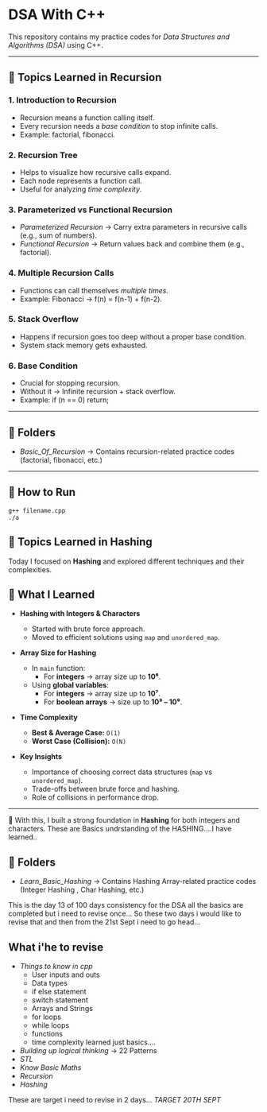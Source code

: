 # DSA With C++

This repository contains my practice codes for *Data Structures and Algorithms (DSA)* using C++.

---

## 📘 Topics Learned in Recursion

### 1. Introduction to Recursion
- Recursion means a function calling itself.
- Every recursion needs a *base condition* to stop infinite calls.
- Example: factorial, fibonacci.

### 2. Recursion Tree
- Helps to visualize how recursive calls expand.
- Each node represents a function call.
- Useful for analyzing *time complexity*.

### 3. Parameterized vs Functional Recursion
- *Parameterized Recursion* → Carry extra parameters in recursive calls (e.g., sum of numbers).
- *Functional Recursion* → Return values back and combine them (e.g., factorial).

### 4. Multiple Recursion Calls
- Functions can call themselves *multiple times*.
- Example: Fibonacci → f(n) = f(n-1) + f(n-2).

### 5. Stack Overflow
- Happens if recursion goes too deep without a proper base condition.
- System stack memory gets exhausted.

### 6. Base Condition
- Crucial for stopping recursion.
- Without it → Infinite recursion + stack overflow.
- Example: if (n == 0) return;

---

## 📂 Folders
- *Basic_Of_Recursion* → Contains recursion-related practice codes (factorial, fibonacci, etc.)

---

## 🚀 How to Run
```
g++ filename.cpp
./a

```

## 📘 Topics Learned in Hashing 

Today I focused on **Hashing** and explored different techniques and their complexities.

## 🔑 What I Learned
- **Hashing with Integers & Characters**
  - Started with brute force approach.
  - Moved to efficient solutions using `map` and `unordered_map`.

- **Array Size for Hashing**
  - In `main` function:
    - For **integers** → array size up to **10⁶**.
  - Using **global variables**:
    - For **integers** → array size up to **10⁷**.
    - For **boolean arrays** → size up to **10⁸ – 10⁹**.

- **Time Complexity**
  - **Best & Average Case:** `O(1)`
  - **Worst Case (Collision):** `O(N)`

- **Key Insights**
  - Importance of choosing correct data structures (`map` vs `unordered_map`).
  - Trade-offs between brute force and hashing.
  - Role of collisions in performance drop.

---

📍 With this, I built a strong foundation in **Hashing** for both integers and characters.
These are Basics undrstanding of the HASHING....I have learned..


## 📂 Folders
- *Learn_Basic_Hashing* → Contains Hashing Array-related practice codes (Integer Hashing , Char Hashing, etc.)

This is the day 13 of 100 days consistency for the DSA all the basics are completed but i need to revise once...
So these two days i would like to revise that and then from the 21st Sept i need to go head... 

## What i'he to revise 
- *Things to know in cpp*
   - User inputs and outs
   - Data types
   - if else statement
   - switch statement
   - Arrays and Strings
   - for loops
   - while loops
   - functions
   - time complexity learned just basics....
- *Building up logical thinking* -> 22 Patterns
- *STL*
- *Know Basic Maths*
- *Recursion*
- *Hashing*

These are target i need to revise in 2 days... *TARGET 20TH SEPT*